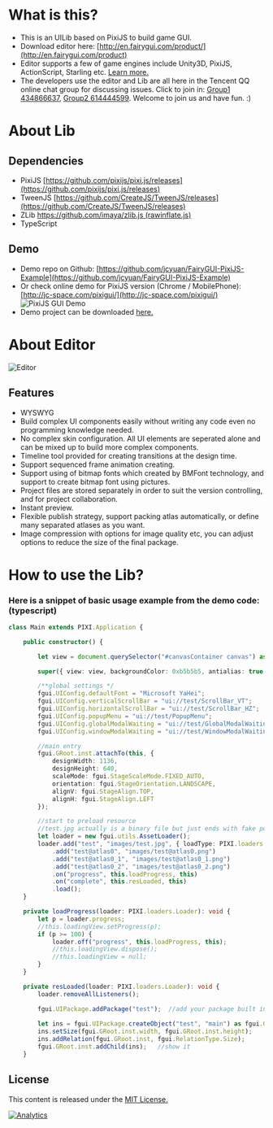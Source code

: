 # What is this?

* This is an UILib based on PixiJS to build game GUI.
* Download editor here: [http://en.fairygui.com/product/](http://en.fairygui.com/product)
* Editor supports a few of game engines include Unity3D, PixiJS, ActionScript, Starling etc. [Learn more.](http://en.fairygui.com/)
* The developers use the editor and Lib are all here in the Tencent QQ online chat group for discussing issues. Click to join in: [Group1 434866637](//shang.qq.com/wpa/qunwpa?idkey=ab22fe72483424d16370a31f19fde67810fb7175007b364154258c36df974e77), [Group2 614444599](//shang.qq.com/wpa/qunwpa?idkey=2793363c5f735ba3d1baa3f81732ee84df3c3e9a31a99206bddc6cc912f062c7). Welcome to join us and have fun. :)

# About Lib

## Dependencies
* PixiJS [https://github.com/pixijs/pixi.js/releases](https://github.com/pixijs/pixi.js/releases)
* TweenJS [https://github.com/CreateJS/TweenJS/releases](https://github.com/CreateJS/TweenJS/releases)
* ZLib [https://github.com/imaya/zlib.js (rawinflate.js)](https://github.com/imaya/zlib.js)
* TypeScript

## Demo
* Demo repo on Github: [https://github.com/jcyuan/FairyGUI-PixiJS-Example](https://github.com/jcyuan/FairyGUI-PixiJS-Example)
* Or check online demo for PixiJS version (Chrome / MobilePhone): [http://jc-space.com/pixigui/](http://jc-space.com/pixigui/)
  ![PixiJS GUI Demo](http://jc-space.com/demo.png)
* Demo project can be downloaded [here.](https://github.com/jcyuan/FairyGUI-PixiJS-Example/releases)

# About Editor

![Editor](http://www.fairygui.com/images/software.png)

## Features
* WYSWYG
* Build complex UI components easily without writing any code even no programming knowledge needed.
* No complex skin configuration. All UI elements are seperated alone and can be mixed up to build more complex components.
* Timeline tool provided for creating transitions at the design time.
* Support sequenced frame animation creating.
* Support using of bitmap fonts which created by BMFont technology, and support to create bitmap font using pictures.
* Project files are stored separately in order to suit the version controlling, and for project collaboration.
* Instant preview.
* Flexible publish strategy, support packing atlas automatically, or define many separated atlases as you want.
* Image compression with options for image quality etc, you can adjust options to reduce the size of the final package.

# How to use the Lib?

### Here is a snippet of basic usage example from the demo code: (typescript)

```typescript
class Main extends PIXI.Application {

    public constructor() {

        let view = document.querySelector("#canvasContainer canvas") as HTMLCanvasElement;

        super({ view: view, backgroundColor: 0xb5b5b5, antialias: true, forceCanvas:false });

        /**global settings */
        fgui.UIConfig.defaultFont = "Microsoft YaHei";
        fgui.UIConfig.verticalScrollBar = "ui://test/ScrollBar_VT";
        fgui.UIConfig.horizontalScrollBar = "ui://test/ScrollBar_HZ";
        fgui.UIConfig.popupMenu = "ui://test/PopupMenu";
        fgui.UIConfig.globalModalWaiting = "ui://test/GlobalModalWaiting";
        fgui.UIConfig.windowModalWaiting = "ui://test/WindowModalWaiting";

        //main entry
        fgui.GRoot.inst.attachTo(this, {
            designWidth: 1136,
            designHeight: 640,
            scaleMode: fgui.StageScaleMode.FIXED_AUTO,
            orientation: fgui.StageOrientation.LANDSCAPE,
            alignV: fgui.StageAlign.TOP,
            alignH: fgui.StageAlign.LEFT
        });

        //start to preload resource
        //test.jpg actually is a binary file but just ends with fake postfix. so here we need to specify the loadType etc.
        let loader = new fgui.utils.AssetLoader();
        loader.add("test", "images/test.jpg", { loadType: PIXI.loaders.Resource.LOAD_TYPE.XHR, xhrType: PIXI.loaders.Resource.XHR_RESPONSE_TYPE.BUFFER })
            .add("test@atlas0", "images/test@atlas0.png")
            .add("test@atlas0_1", "images/test@atlas0_1.png")
            .add("test@atlas0_2", "images/test@atlas0_2.png")
            .on("progress", this.loadProgress, this)
            .on("complete", this.resLoaded, this)
            .load();
    }

    private loadProgress(loader: PIXI.loaders.Loader): void {
        let p = loader.progress;
        //this.loadingView.setProgress(p);
        if (p >= 100) {
            loader.off("progress", this.loadProgress, this);
            //this.loadingView.dispose();
            //this.loadingView = null;
        }
    }

    private resLoaded(loader: PIXI.loaders.Loader): void {
        loader.removeAllListeners();

        fgui.UIPackage.addPackage("test");  //add your package built in the editor
        
        let ins = fgui.UIPackage.createObject("test", "main") as fgui.GComponent;   //create an object to display
        ins.setSize(fgui.GRoot.inst.width, fgui.GRoot.inst.height);     //add relation so that it will be auto resized when the window size is changed.
        ins.addRelation(fgui.GRoot.inst, fgui.RelationType.Size);
        fgui.GRoot.inst.addChild(ins);   //show it
    }
```


## License
This content is released under the [MIT License.](http://opensource.org/licenses/MIT)

[![Analytics](https://ga-beacon.appspot.com/UA-46868962-2/jcyuan/FairyGUI-PIXI)](https://github.com/igrigorik/ga-beacon)
